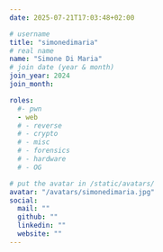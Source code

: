 ```yaml
---
date: 2025-07-21T17:03:48+02:00

# username
title: "simonedimaria"
# real name
name: "Simone Di Maria"
# join date (year & month)
join_year: 2024
join_month:

roles:
  #- pwn
  - web
  # - reverse
  # - crypto
  # - misc
  # - forensics
  # - hardware
  # - OG

# put the avatar in /static/avatars/
avatar: "/avatars/simonedimaria.jpg"
social:
  mail: ""
  github: ""
  linkedin: ""
  website: ""
---
```

